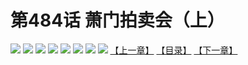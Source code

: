 # 第484话 萧门拍卖会（上）
![](https://mhpic.xiaomingtaiji.net/comic/D/斗破苍穹拆分版/484话/1.jpg-zymk.middle.webp)
![](https://mhpic.xiaomingtaiji.net/comic/D/斗破苍穹拆分版/484话/2.jpg-zymk.middle.webp)
![](https://mhpic.xiaomingtaiji.net/comic/D/斗破苍穹拆分版/484话/3.jpg-zymk.middle.webp)
![](https://mhpic.xiaomingtaiji.net/comic/D/斗破苍穹拆分版/484话/4.jpg-zymk.middle.webp)
![](https://mhpic.xiaomingtaiji.net/comic/D/斗破苍穹拆分版/484话/5.jpg-zymk.middle.webp)
![](https://mhpic.xiaomingtaiji.net/comic/D/斗破苍穹拆分版/484话/6.jpg-zymk.middle.webp)
![](https://mhpic.xiaomingtaiji.net/comic/D/斗破苍穹拆分版/484话/7.jpg-zymk.middle.webp)
![](https://mhpic.xiaomingtaiji.net/comic/D/斗破苍穹拆分版/484话/8.jpg-zymk.middle.webp)
[【上一章】](./483.md)
[【目录】](./READMD.md)
[【下一章】](./485.md)
